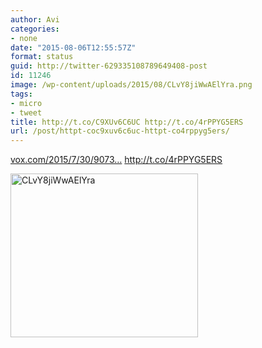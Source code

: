```yaml
---
author: Avi
categories:
- none
date: "2015-08-06T12:55:57Z"
format: status
guid: http://twitter-629335108789649408-post
id: 11246
image: /wp-content/uploads/2015/08/CLvY8jiWwAElYra.png
tags:
- micro
- tweet
title: http://t.co/C9XUv6C6UC http://t.co/4rPPYG5ERS
url: /post/httpt-coc9xuv6c6uc-httpt-co4rppyg5ers/
---
```

[vox.com/2015/7/30/9073…](http://www.vox.com/2015/7/30/9073215/marijuana-schedule-drug-heroin) http://t.co/4rPPYG5ERS

<img width="300" height="262" src="http://aviflax.com/wp-content/uploads/2015/08/CLvY8jiWwAElYra-300x262.png" class="attachment-medium" alt="CLvY8jiWwAElYra" />